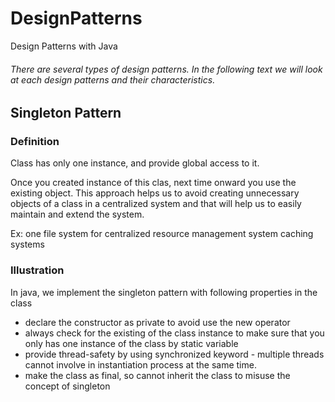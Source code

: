 # DesignPatterns

Design Patterns with Java

###### There are several types of design patterns. In the following text we will look at each design patterns and their characteristics.

## Singleton Pattern

### Definition

Class has only one instance, and provide global access to it.

Once you created instance of this clas, next time onward you use the existing object. This approach helps us to avoid creating unnecessary objects of a class in a centralized system and that will help
us to easily maintain and extend the system.

Ex: one file system for centralized resource management system
    caching systems

### Illustration
    
In java, we implement the singleton pattern with following properties in the class
* declare the constructor as private to avoid use the new operator
* always check for the existing of the class instance to make sure that you only has one instance of the class by static variable
* provide thread-safety by using synchronized keyword - multiple threads cannot involve in instantiation process at the same time.
* make the class as final, so cannot inherit the class to misuse the concept of singleton